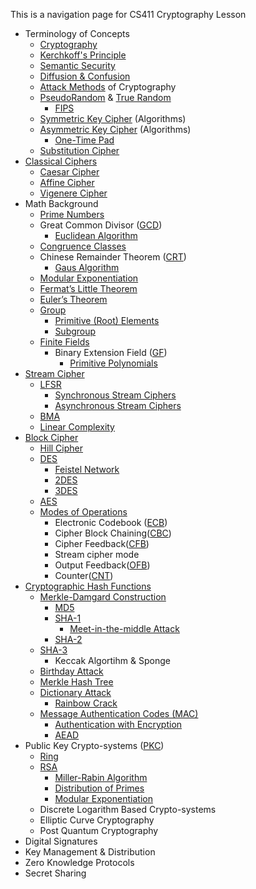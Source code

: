 This is a navigation page for CS411 Cryptography Lesson

- Terminology of Concepts
	-  [Cryptography](Cryptography.md)
	-  [Kerchkoff's Principle](Kerchkoff's%20Principle.md)
	- [Semantic Security](Semantic%20Security.md)
	- [Diffusion & Confusion](Diffusion%20&%20Confusion.md)
	- [Attack Methods](Attack%20Methods.md) of Cryptography
	- [PseudoRandom](PseudoRandom.md) & [True Random](True%20Random.md)
		- [FIPS](FIPS.md)
	-  [Symmetric Key Cipher](Symmetric%20Key%20Cipher.md) (Algorithms)
	- [Asymmetric Key Cipher](Asymmetric%20Key%20Cipher) (Algorithms)
		- [One-Time Pad](One-Time%20Pad.md)
	- [Substitution Cipher](Substitution%20Cipher.md)
- [Classical Ciphers](Classical%20Ciphers.md)  
	- [Caesar Cipher](Caesar%20Cipher.md)
	- [Affine Cipher](Affine%20Cipher.md)
	- [Vigenere Cipher](Vigenere%20Cipher.md)
- Math Background 
	- [Prime Numbers](Prime%20Numbers.md)
	- Great Common Divisor ([GCD](GCD.md))
		- [Euclidean Algorithm](Euclidean%20Algorithm.md)
	- [Congruence Classes](Congruence%20Classes.md)
	- Chinese Remainder Theorem ([CRT](CRT.md))
		- [Gaus Algorithm](Gaus%20Algorithm.md)
	- [Modular Exponentiation](Modular%20Exponentiation.md)
	- [Fermat’s Little Theorem](Fermat’s%20Little%20Theorem.md)
	- [Euler’s Theorem](Euler’s%20Theorem.md)
	- [Group](Group.md)
		- [Primitive (Root) Elements](Primitive%20(Root)%20Elements.md)
		- [Subgroup](Subgroup.md)
	- [Finite Fields](Finite%20Fields.md)
		- Binary Extension Field ([GF](GF.md))
	        - [Primitive Polynomials](Primitive%20Polynomials.md)
- [Stream Cipher](Stream%20Cipher.md)
	- [LFSR](LFSR.md)
		-  [Synchronous Stream Ciphers](Synchronous%20Stream%20Ciphers.md)
		- [Asynchronous Stream Ciphers](Asynchronous%20Stream%20Ciphers.md)
	- [BMA](BMA.md)
	- [Linear Complexity](Linear%20Complexity.md)
- [Block Cipher](Block%20Cipher.md)
	- [Hill Cipher](Hill%20Cipher.md)
	- [DES](DES.md) 
		- [Feistel Network](Feistel%20Network.md)
		- [2DES](2DES.md)
		- [3DES](3DES.md)
	- [AES](AES.md) 
	- [Modes of Operations](Modes%20of%20Operations.md)
		- Electronic Codebook ([ECB](ECB.md))
		- Cipher Block Chaining([CBC](CBC.md))
		- Cipher Feedback([CFB](CFB.md))
		- Stream cipher mode
		- Output Feedback([OFB](OFB.md))
		- Counter([CNT](CNT.md))
- [Cryptographic Hash Functions](Cryptographic%20Hash%20Functions.md)
	- [Merkle-Damgard Construction](Merkle-Damgard%20Construction.md) 
		- [MD5](MD5.md)
		- [SHA-1](SHA-1.md)
			- [Meet-in-the-middle Attack](Meet-in-the-middle%20Attack.md)
		- [SHA-2](SHA-2.md)
	- [SHA-3](SHA-3.md)
		- Keccak Algortihm & Sponge
	- [Birthday Attack](Birthday%20Attack.md) 
	-  [Merkle Hash Tree](Merkle%20Hash%20Tree.md)
	- [Dictionary Attack](Dictionary%20Attack.md)
		- [Rainbow Crack](Rainbow%20Crack.md)
	- [Message Authentication Codes (MAC)](Message%20Authentication%20Codes%20(MAC).md)
		- [Authentication with Encryption](Authentication%20with%20Encryption.md)
		- [AEAD](AEAD.md)
- Public Key Crypto-systems ([PKC](PKC.md))
	- [Ring](Ring.md)
	- [RSA](RSA.md)
		- [Miller-Rabin Algorithm](Miller-Rabin%20Algorithm.md)
		- [Distribution of Primes](Distribution%20of%20Primes.md)
		- [Modular Exponentiation](Modular%20Exponentiation.md)
	- Discrete Logarithm Based Crypto-systems  
	- Elliptic Curve Cryptography  
	- Post Quantum Cryptography 
- Digital Signatures  
- Key Management & Distribution  
- Zero Knowledge Protocols 
- Secret Sharing 